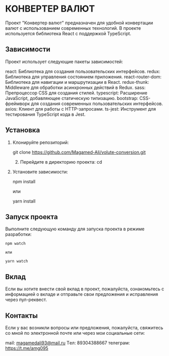 # КОНВЕРТЕР ВАЛЮТ
Проект "Конвертер валют" предназначен для удобной конвертации валют с использованием современных технологий. В проекте используется библиотека React с поддержкой TypeScript.

## Зависимости
Проект использует следующие пакеты зависимостей:

react: Библиотека для создания пользовательских интерфейсов.
redux: Библиотека для управления состоянием приложения.
react-router-dom: Библиотека для навигации и маршрутизации в React.
redux-thunk: Middleware для обработки асинхронных действий в Redux.
sass: Препроцессор CSS для создания стилей.
typescript: Расширение JavaScript, добавляющее статическую типизацию.
bootstrap: CSS-фреймворк для создания современных пользовательских интерфейсов.
axios: Клиент для работы с HTTP-запросами.
ts-jest: Инструмент для тестирования TypeScript кода в Jest.

## Установка

1. Клонируйте репозиторий:

    git clone <https://github.com/Magamed-Ali/volute-conversion.git>

   2. Перейдите в директорию проекта:
   cd <volute-conversion>

3. Установите зависимости:

    npm install

    или 

    yarn install

## Запуск проекта

Выполните следующую команду для запуска проекта в режиме разработки:

    npm watch

    или 

    yarn watch

## Вклад
Если вы хотите внести свой вклад в проект, пожалуйста, ознакомьтесь с информацией о вкладе и отправьте свои предложения и исправления через пул-реквест.

## Контакты
Если у вас возникли вопросы или предложения, пожалуйста, свяжитесь со мной по электронной почте или через мои социальные сети:

mail: magamedali93@mail.ru
Tел: 89304388667
телеграм: https://t.me/amg095
